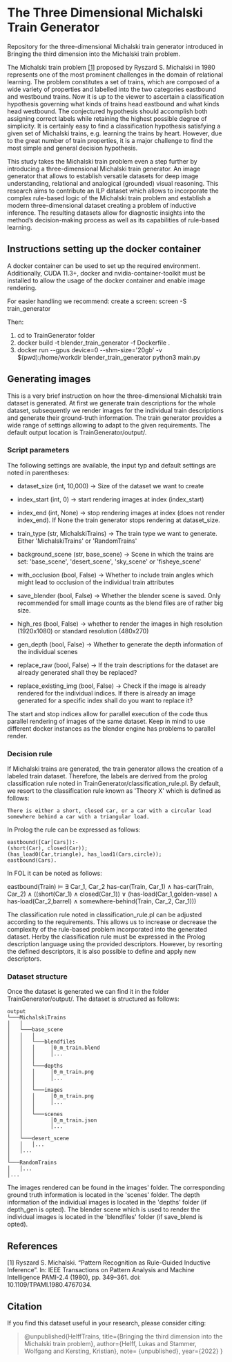 # The Three Dimensional Michalski Train Generator

Repository for the three-dimensional Michalski train generator introduced in
Bringing the third dimension into the Michalski train problem. 


The Michalski train problem [[1]](#1) proposed by Ryszard S. Michalski in 1980 represents
one of the most prominent challenges in the domain of relational learning. The problem
constitutes a set of trains, which are composed of a wide variety of properties and labelled
into the two categories eastbound and westbound trains. Now it is up to the viewer
to ascertain a classification hypothesis governing what kinds of trains head eastbound
and what kinds head westbound. The conjectured hypothesis should accomplish both
assigning correct labels while retaining the highest possible degree of simplicity. It is
certainly easy to find a classification hypothesis satisfying a given set of Michalski trains,
e.g. learning the trains by heart. However, due to the great number of train properties, it
is a major challenge to find the most simple and general decision hypothesis.

This study takes the Michalski train problem even a step further by introducing a three-dimensional
Michalski train generator. An image generator that allows to establish versatile datasets for deep image understanding,
relational and analogical (grounded) visual reasoning.
This research aims to contribute an ILP dataset which allows to incorporate the complex rule-based logic of the Michalski
train problem and establish a modern three-dimensional dataset creating a problem of inductive inference.
The resulting datasets allow for diagnostic insights into the method’s decision-making process as well as its
capabilities of rule-based learning.

## Instructions setting up the docker container

A docker container can be used to set up the required environment.
Additionally, CUDA 11.3+, docker and nvidia-container-toolkit must be installed to allow the
usage of the docker container and enable image rendering.

For easier handling we recommend:
create a screen: screen -S train_generator

Then:
1. cd to TrainGenerator folder
2. docker build -t blender_train_generator -f Dockerfile .
3. docker run --gpus device=0 --shm-size='20gb' -v $(pwd):/home/workdir blender_train_generator python3 main.py


## Generating images

This is a very brief instruction on how the three-dimensional Michalski train dataset is generated.
At first we generate train descriptions for the whole dataset, 
subsequently we render images for the individual train descriptions and generate their ground-truth information.
The train generator provides a wide range of settings allowing to adapt to the given requirements.
The default output location is TrainGenerator/output/.


### Script parameters

The following settings are available, the input typ and default settings are noted in parentheses:
- dataset_size (int, 10,000) -> Size of the dataset we want to create
- index_start (int, 0) -> start rendering images at index (index_start)
- index_end (int, None) -> stop rendering images at index (does not render index_end).
If None the train generator stops rendering at dataset_size.

- train_type (str, MichalskiTrains) -> The train type we want to generate. Either 'MichalskiTrains' or 'RandomTrains'
- background_scene (str, base_scene) -> Scene in which the trains are set: 'base_scene', 'desert_scene', 'sky_scene' or 'fisheye_scene'

- with_occlusion (bool, False) -> Whether to include train angles which might lead to occlusion of the individual train attributes
- save_blender (bool, False) -> Whether the blender scene is saved.
Only recommended for small image counts as the blend files are of rather big size.
- high_res (bool, False) -> whether to render the images in high resolution (1920x1080) or standard resolution (480x270)
- gen_depth (bool, False) -> Whether to generate the depth information of the individual scenes
- replace_raw (bool, False) -> If the train descriptions for the dataset are already generated shall they be replaced?
- replace_existing_img (bool, False) -> Check if the image is already rendered for the individual indices.
If there is already an image generated for a specific index shall do you want to replace it?

The start and stop indices allow for parallel execution of the code thus parallel rendering of images of the same dataset.
Keep in mind to use different docker instances as the blender engine has problems to parallel render.

### Decision rule
If Michalski trains are generated, the train generator allows the creation of a labeled train dataset.
Therefore, the labels are derived from the prolog classification rule noted in TrainGenerator/classification_rule.pl.
By default, we resort to the classification rule known as 'Theory X' which is defined as follows:

    There is either a short, closed car, or a car with a circular load somewhere behind a car with a triangular load.

In Prolog the rule can be expressed as follows:

    eastbound([Car│Cars]):-
    (short(Car), closed(Car));
    (has_load0(Car,triangle), has_load1(Cars,circle));
    eastbound(Cars).

In FOL it can be noted as follows:

eastbound(Train) &vDash;
&exist; Car_1, Car_2 has-car(Train, Car_1) &and; has-car(Train, Car_2) &and;
((short(Car_1) &and; closed(Car_1)) &or;
(has-load(Car_1,golden-vase) &and; has-load(Car_2,barrel) &and; 
 somewhere-behind(Train, Car_2, Car_1)))

The classification rule noted in classification_rule.pl can be adjusted according to the requirements.
This allows us to increase or decrease the complexity of the rule-based problem incorporated into the generated dataset.
Herby the classification rule must be expressed in the Prolog description language using the provided descriptors.
However, by resorting the defined descriptors, it is also possible to define and apply new descriptors.

### Dataset structure
Once the dataset is generated we can find it in the folder TrainGenerator/output/. The dataset is structured as follows:
```
output
└───MichalskiTrains
│   │
│   └───base_scene
│   │   │
│   │   └───blendfiles
│   │   │     │0_m_train.blend
│   │   │     │...
│   │   │
│   │   └───depths
│   │   │     │0_m_train.png
│   │   │     │...
│   │   │
│   │   └───images
│   │   │     │0_m_train.png
│   │   │     │...
│   │   │
│   │   └───scenes
│   │         │0_m_train.json
│   │         │...
│   │
│   └───desert_scene
│   │   │...
│   │...
│
└───RandomTrains
│   │...
│...
```

The images rendered can be found in the images' folder.
The corresponding ground truth information is located in the 'scenes' folder.
The depth information of the individual images is located in the 'depths' folder (if depth_gen is opted).
The blender scene which is used to render the individual images is located in the 'blendfiles' folder (if save_blend is opted).


## References
<a id="1">[1]</a> 
Ryszard S. Michalski. “Pattern Recognition as Rule-Guided Inductive Inference”. In:
IEEE Transactions on Pattern Analysis and Machine Intelligence PAMI-2.4 (1980),
pp. 349–361. doi: 10.1109/TPAMI.1980.4767034.
## Citation
If you find this dataset useful in your research, please consider citing:
> @unpublished{HelffTrains,
    title={Bringing the third dimension into the Michalski train problem},
    author={Helff, Lukas and Stammer, Wolfgang and Kersting, Kristian},
    note= {unpublished},
    year={2022}
    }

[//]: # (    journal={arXiv preprint arXiv:2011.12854},)